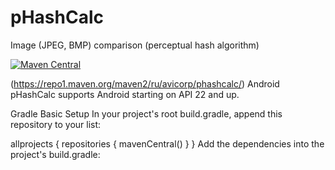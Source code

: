 # pHashCalc
Image (JPEG, BMP) comparison (perceptual hash algorithm)


[![Maven Central](https://img.shields.io/maven-central/v/ru.avicorp/pHashCalc=latest%20release)](https://[maven-badges.herokuapp.com/maven-central/ru.avicorp/phashcalc])



(https://repo1.maven.org/maven2/ru/avicorp/phashcalc/)
Android
pHashCalc supports Android starting on API 22 and up.

Gradle
Basic Setup
In your project's root build.gradle, append this repository to your list:

allprojects {
    repositories {
        mavenCentral()
    }
}
Add the dependencies into the project's build.gradle:
